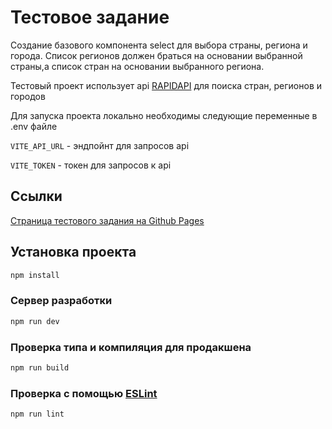 # Тестовое задание

Создание базового компонента select для выбора страны, региона и города. Список регионов должен браться на основании выбранной страны,а список стран на основании выбранного региона.

Тестовый проект использует api [RAPIDAPI](https://rapidapi.com/wirefreethought/api/geodb-cities/) для поиска стран, регионов и городов

Для запуска проекта локально необходимы следующие переменные в .env файле

`VITE_API_URL` - эндпойнт для запросов api

`VITE_TOKEN` - токен для запросов к api

## Ссылки

[Страница тестового задания на Github Pages]([https://linktodocumentation](https://degray84.github.io/wh-test-frontend/))

## Установка проекта

```sh
npm install
```

### Сервер разработки

```sh
npm run dev
```

### Проверка типа и компиляция для продакшена

```sh
npm run build
```

### Проверка с помощью [ESLint](https://eslint.org/)

```sh
npm run lint
```
